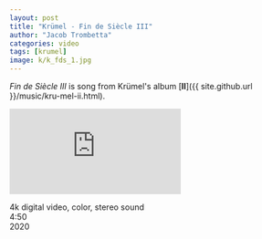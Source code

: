 ```yaml
---
layout: post
title: "Krümel - Fin de Siècle III"
author: "Jacob Trombetta"
categories: video
tags: [krumel]
image: k/k_fds_1.jpg
---
```


*Fin de Siècle III* is song from Krümel's album [**II**]({{ site.github.url }}/music/kru-mel-ii.html).

<div class ="video">
  <iframe src="https://www.youtube.com/embed/ME77YP7CboI" frameborder="0" allow="accelerometer; autoplay; encrypted-media; gyroscope; picture-in-picture" allowfullscreen></iframe>
</div>

4k digital video, color, stereo sound  
4:50  
2020
